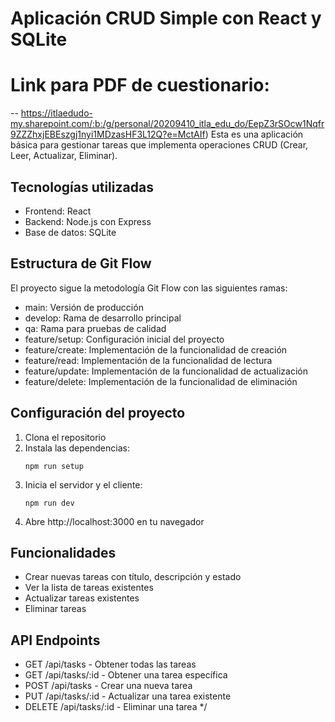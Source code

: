 
# Aplicación CRUD Simple con React y SQLite

# Link para PDF de cuestionario: 
-- https://itlaedudo-my.sharepoint.com/:b:/g/personal/20209410_itla_edu_do/EepZ3rSOcw1Nqfr9ZZZhxjEBEszgj1nyi1MDzasHF3L12Q?e=MctAIf)
Esta es una aplicación básica para gestionar tareas que implementa operaciones CRUD (Crear, Leer, Actualizar, Eliminar).

## Tecnologías utilizadas

- Frontend: React
- Backend: Node.js con Express
- Base de datos: SQLite

## Estructura de Git Flow

El proyecto sigue la metodología Git Flow con las siguientes ramas:
- main: Versión de producción
- develop: Rama de desarrollo principal
- qa: Rama para pruebas de calidad
- feature/setup: Configuración inicial del proyecto
- feature/create: Implementación de la funcionalidad de creación
- feature/read: Implementación de la funcionalidad de lectura
- feature/update: Implementación de la funcionalidad de actualización
- feature/delete: Implementación de la funcionalidad de eliminación

## Configuración del proyecto

1. Clona el repositorio
2. Instala las dependencias:
   ```
   npm run setup
   ```
3. Inicia el servidor y el cliente:
   ```
   npm run dev
   ```
4. Abre http://localhost:3000 en tu navegador

## Funcionalidades

- Crear nuevas tareas con título, descripción y estado
- Ver la lista de tareas existentes
- Actualizar tareas existentes
- Eliminar tareas

## API Endpoints

- GET /api/tasks - Obtener todas las tareas
- GET /api/tasks/:id - Obtener una tarea específica
- POST /api/tasks - Crear una nueva tarea
- PUT /api/tasks/:id - Actualizar una tarea existente
- DELETE /api/tasks/:id - Eliminar una tarea
*/
